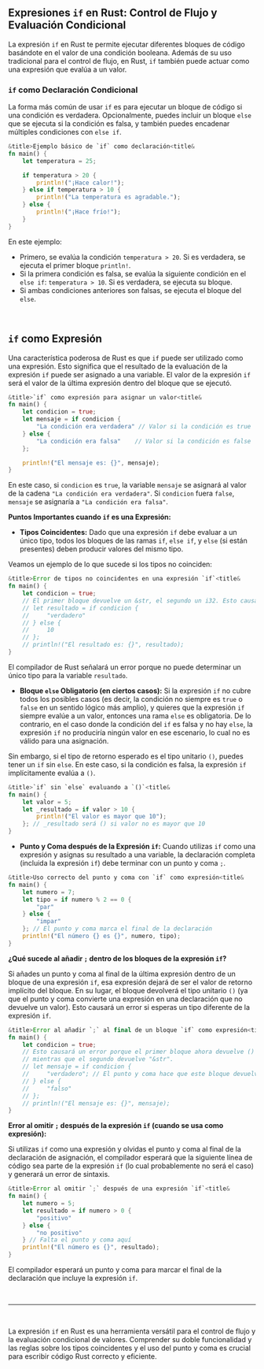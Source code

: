 ## Expresiones `if` en Rust: Control de Flujo y Evaluación Condicional

La expresión `if` en Rust te permite ejecutar diferentes bloques de código basándote en el valor de una condición booleana. Además de su uso tradicional para el control de flujo, en Rust, `if` también puede actuar como una expresión que evalúa a un valor.

### `if` como Declaración Condicional

La forma más común de usar `if` es para ejecutar un bloque de código si una condición es verdadera. Opcionalmente, puedes incluir un bloque `else` que se ejecuta si la condición es falsa, y también puedes encadenar múltiples condiciones con `else if`.

```rust
&title>Ejemplo básico de `if` como declaración<title&
fn main() {
    let temperatura = 25;

    if temperatura > 20 {
        println!("¡Hace calor!");
    } else if temperatura > 10 {
        println!("La temperatura es agradable.");
    } else {
        println!("¡Hace frío!");
    }
}
```

En este ejemplo:

* Primero, se evalúa la condición `temperatura > 20`. Si es verdadera, se ejecuta el primer bloque `println!`.
* Si la primera condición es falsa, se evalúa la siguiente condición en el `else if`: `temperatura > 10`. Si es verdadera, se ejecuta su bloque.
* Si ambas condiciones anteriores son falsas, se ejecuta el bloque del `else`.

<br />

## `if` como Expresión

Una característica poderosa de Rust es que `if` puede ser utilizado como una expresión. Esto significa que el resultado de la evaluación de la expresión `if` puede ser asignado a una variable. El valor de la expresión `if` será el valor de la última expresión dentro del bloque que se ejecutó.

```rust
&title>`if` como expresión para asignar un valor<title&
fn main() {
    let condicion = true;
    let mensaje = if condicion {
        "La condición era verdadera" // Valor si la condición es true
    } else {
        "La condición era falsa"    // Valor si la condición es false
    };

    println!("El mensaje es: {}", mensaje);
}
```

En este caso, si `condicion` es `true`, la variable `mensaje` se asignará al valor de la cadena `"La condición era verdadera"`. Si `condicion` fuera `false`, `mensaje` se asignaría a `"La condición era falsa"`.

**Puntos Importantes cuando `if` es una Expresión:**

* **Tipos Coincidentes:** Dado que una expresión `if` debe evaluar a un único tipo, todos los bloques de las ramas `if`, `else if`, y `else` (si están presentes) deben producir valores del mismo tipo.

Veamos un ejemplo de lo que sucede si los tipos no coinciden:

```rust
&title>Error de tipos no coincidentes en una expresión `if`<title&
fn main() {
    let condicion = true;
    // El primer bloque devuelve un &str, el segundo un i32. Esto causará un error.
    // let resultado = if condicion {
    //     "verdadero"
    // } else {
    //     10
    // };
    // println!("El resultado es: {}", resultado);
}
```

El compilador de Rust señalará un error porque no puede determinar un único tipo para la variable `resultado`.

* **Bloque `else` Obligatorio (en ciertos casos):** Si la expresión `if` no cubre todos los posibles casos (es decir, la condición no siempre es `true` o `false` en un sentido lógico más amplio), y quieres que la expresión `if` siempre evalúe a un valor, entonces una rama `else` es obligatoria. De lo contrario, en el caso donde la condición del `if` es falsa y no hay `else`, la expresión `if` no produciría ningún valor en ese escenario, lo cual no es válido para una asignación.

Sin embargo, si el tipo de retorno esperado es el tipo unitario `()`, puedes tener un `if` sin `else`. En este caso, si la condición es falsa, la expresión `if` implícitamente evalúa a `()`.

```rust
&title>`if` sin `else` evaluando a `()`<title&
fn main() {
    let valor = 5;
    let _resultado = if valor > 10 {
        println!("El valor es mayor que 10");
    }; // _resultado será () si valor no es mayor que 10
}
```

* **Punto y Coma después de la Expresión `if`:** Cuando utilizas `if` como una expresión y asignas su resultado a una variable, la declaración completa (incluida la expresión `if`) debe terminar con un punto y coma `;`.

```rust
&title>Uso correcto del punto y coma con `if` como expresión<title&
fn main() {
    let numero = 7;
    let tipo = if numero % 2 == 0 {
        "par"
    } else {
        "impar"
    }; // El punto y coma marca el final de la declaración
    println!("El número {} es {}", numero, tipo);
}
```

**¿Qué sucede al añadir `;` dentro de los bloques de la expresión `if`?**

Si añades un punto y coma al final de la última expresión dentro de un bloque de una expresión `if`, esa expresión dejará de ser el valor de retorno implícito del bloque. En su lugar, el bloque devolverá el tipo unitario `()` (ya que el punto y coma convierte una expresión en una declaración que no devuelve un valor). Esto causará un error si esperas un tipo diferente de la expresión `if`.

```rust
&title>Error al añadir `;` al final de un bloque `if` como expresión<title&
fn main() {
    let condicion = true;
    // Esto causará un error porque el primer bloque ahora devuelve ()
    // mientras que el segundo devuelve "&str".
    // let mensaje = if condicion {
    //     "verdadero"; // El punto y coma hace que este bloque devuelva ()
    // } else {
    //     "falso"
    // };
    // println!("El mensaje es: {}", mensaje);
}
```

**Error al omitir `;` después de la expresión `if` (cuando se usa como expresión):**

Si utilizas `if` como una expresión y olvidas el punto y coma al final de la declaración de asignación, el compilador esperará que la siguiente línea de código sea parte de la expresión `if` (lo cual probablemente no será el caso) y generará un error de sintaxis.

```rust
&title>Error al omitir `;` después de una expresión `if`<title&
fn main() {
    let numero = 5;
    let resultado = if numero > 0 {
        "positivo"
    } else {
        "no positivo"
    } // Falta el punto y coma aquí
    println!("El número es {}", resultado);
}
```

El compilador esperará un punto y coma para marcar el final de la declaración que incluye la expresión `if`.

<br />
<hr />
<br />

La expresión `if` en Rust es una herramienta versátil para el control de flujo y la evaluación condicional de valores. Comprender su doble funcionalidad y las reglas sobre los tipos coincidentes y el uso del punto y coma es crucial para escribir código Rust correcto y eficiente. 